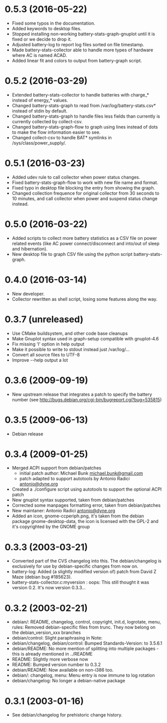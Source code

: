0.5.3 (2016-05-22)
=====
* Fixed some typos in the documentation.
* Added keywords to desktop files.
* Stopped installing non-working battery-stats-graph-gnuplot until it
  is fixed or we decide to drop it.
* Adjusted battery-log to report log files sorted on file timestamp.
* Made battery-stats-collector able to handle more types of hardware
  where AC is named ACAD.
* Added linear fit and colors to output from battery-graph script.

0.5.2 (2016-03-29)
=====
* Extended battery-stats-collector to handle batteries with charge_*
  instead of energy_* values.
* Changed battery-stats-graph to read from /var/log/battery-stats.csv*
  instead of stdin by default.
* Changed battery-stats-graph to handle files less fields than
  currently is currently collected by collect-csv.
* Changed battery-stats-graph-flow to graph using lines instead of
  dots to make the flow information easier to see.
* Changed collect-csv to handle BAT* symlinks in
  /sys/class/power_supply/.

0.5.1 (2016-03-23)
=====
* Added udev rule to call collector when power status changes.
* Fixed battery-stats-graph-flow to work with new file name and format.
* Fixed typo in desktop file blocking the entry from showing the graph.
* Changed collection frequence for original collector from 30 seconds to
  10 minutes, and call collector when power and suspend status change instead.

0.5.0 (2016-03-22)
=====
* Added scripts to collect more battery statistics as a CSV file
  on power related events (like AC power connect/disconnect and into/out of
  sleep and hibernation). 
* New desktop file to graph CSV file using the python script battery-stats-graph.

0.4.0 (2016-03-14)
=====
* New developer.
* Collector rewritten as shell script, losing some features along the way.

0.3.7 (unreleased)
=====
* Use CMake buildsystem, and other code base cleanups
* Make Gnuplot syntax used in graph-setup compatible with gnuplot-4.6
* Fix missing 'I' option in help output
* Make it possible to write to stdout instead just /var/log/...
* Convert all source files to UTF-8
* Improve --help output a lot

0.3.6 (2009-09-19)
=====
* New upstream release that integrates a patch to specify the battery number
  (see http://bugs.debian.org/cgi-bin/bugreport.cgi?bug=535815)

0.3.5 (2009-06-13)
=====
* Debian release

0.3.4 (2009-01-25)
=====
* Merged ACPI support from debian/patches
  - initial patch author: Michael Bunk <michael.bunk@gmail.com>
  - patch adapted to support autotools by Antonio Radici <antonio@dyne.org>
* Created a ./configure script using autotools to support the optional
  ACPI patch
* New gnuplot syntax supported, taken from debian/patches
* Corrected some manpages formatting error, taken from debian/patches
* New maintaner: Antonio Radici <antonio@dyne.org>
* Added an icon, gnome-ccperiph.png, it's taken from the debian
  package gnome-desktop-data, the icon is licensed with the GPL-2 and
  it's copyrighted by the GNOME group

0.3.3 (2003-03-21)
=====
* Converted part of the CVS changelog into this.  The debian/changelog
  is exclusively for use by debian-specific changes from now on.
* battery-log: Added (a slightly modified version of) patch from
  David Z Maze (debian bug #185623).
* battery-stats-collector.c:myversion : oops: This still thought it
  was version 0.2. It's now version 0.3.3...

0.3.2 (2003-02-21)
=====
* debian/: README, changelog, control, copyright, init.d, logrotate,
  menu, rules: Removed debian-specific files from trunc.  They now
  belong on the debian_version_xxx branches
* debian/control: Slight paraphrasing in Note:
* debian/changelog, debian/control: Bumped Standards-Version: to 3.5.6.1
* debian/README: No more mention of splitting into multiple packages -
  this is already mentioned in ../README
* README: Slightly more verbose now
* README: Bumped version number to 0.3.2
* debian/README: Now available on non-i386 too.
* debian/: changelog, menu: Menu entry is now immune to log rotation
* debian/changelog: No longer a debian-native package

0.3.1 (2003-01-16)
=====
* See debian/changelog for prehistoric change history.
